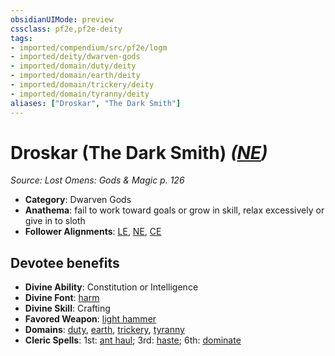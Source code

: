 ```yaml
---
obsidianUIMode: preview
cssclass: pf2e,pf2e-deity
tags:
- imported/compendium/src/pf2e/logm
- imported/deity/dwarven-gods
- imported/domain/duty/deity
- imported/domain/earth/deity
- imported/domain/trickery/deity
- imported/domain/tyranny/deity
aliases: ["Droskar", "The Dark Smith"]
---
```

# Droskar (The Dark Smith) *([NE](neutral-evil-b1.md))*  
*Source: Lost Omens: Gods & Magic p. 126*  

- **Category**: Dwarven Gods
- **Anathema**: fail to work toward goals or grow in skill, relax excessively or give in to sloth
- **Follower Alignments**: [LE](lawful-evil-b1.md), [NE](neutral-evil-b1.md), [CE](chaotic-evil-b1.md)

## Devotee benefits

- **Divine Ability**: Constitution or Intelligence
- **Divine Font**: [harm](../../spells/harm.md)
- **Divine Skill**: Crafting
- **Favored Weapon**: [light hammer](../../equipment/items/light-hammer.md)
- **Domains**: [duty](../domains.md#Duty), [earth](../domains.md#Earth), [trickery](../domains.md#Trickery), [tyranny](../domains.md#Tyranny)
- **Cleric Spells**: 1st: [ant haul](../../spells/ant-haul.md); 3rd: [haste](../../spells/haste.md); 6th: [dominate](../../spells/dominate.md)